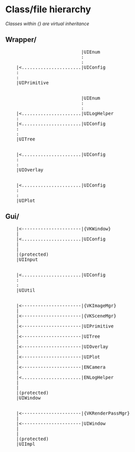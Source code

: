# Class/file hierarchy
<i>Classes within {} are virtual inheritance</i>

## Wrapper/
<pre>
                            |UIEnum
                            :
                            :
    |<......................|UIConfig
    :
    :
    |UIPrimitive


                            |UIEnum
                            :
                            :
    |<......................|UILogHelper
    :
    |<......................|UIConfig
    :
    :
    |UITree


    |<......................|UIConfig
    :
    :
    |UIOverlay


    |<......................|UIConfig
    :
    :
    |UIPlot
</pre>

## Gui/
<pre>
    |<----------------------|{VKWindow}
    |
    |<......................|UIConfig
    |
    |
    |(protected)
    |UIInput


    |<......................|UIConfig
    :
    :
    |UIUtil


    |<----------------------|{VKImageMgr}
    |
    |<----------------------|{VKSceneMgr}
    |
    |<----------------------|UIPrimitive
    |
    |<----------------------|UITree
    |
    |<----------------------|UIOverlay
    |
    |<----------------------|UIPlot
    |
    |<----------------------|ENCamera
    |
    |<......................|ENLogHelper
    |
    |
    |(protected)
    |UIWindow


    |<----------------------|{VKRenderPassMgr}
    |
    |<----------------------|UIWindow
    |
    |
    |(protected)
    |UIImpl
</pre>